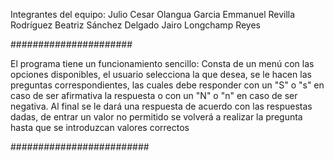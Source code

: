 Integrantes del equipo:
Julio Cesar Olangua Garcia
Emmanuel Revilla Rodríguez
Beatriz Sánchez Delgado
Jairo Longchamp Reyes

######################

El programa tiene un funcionamiento sencillo:
Consta de un menú con las opciones disponibles, el usuario selecciona la que desea, se le hacen las preguntas correspondientes, 
las cuales debe responder con un "S" o "s" en caso de ser afirmativa la respuesta o con un "N" o "n" en caso de ser negativa.
Al final se le dará una respuesta de acuerdo con las respuestas dadas, de entrar un valor no permitido
se volverá a realizar la pregunta hasta que se introduzcan valores correctos

#########################
